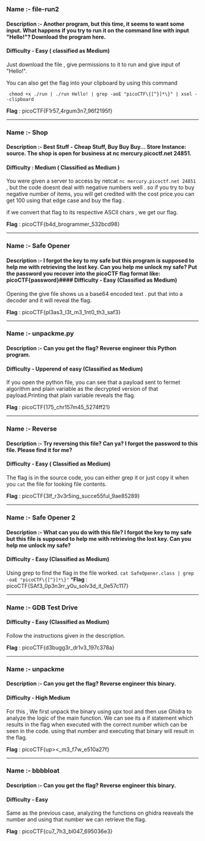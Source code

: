 ### Name :- file-run2

#### Description :- Another program, but this time, it seems to want some input. What happens if you try to run it on the command line with input "Hello!"? Download the program here.

#### Difficulty - Easy ( classified as Medium)

Just download the file , give permissions to it to run and give input of "Hello!".

You can also get the flag into your clipboard by using this command

` chmod +x ./run | ./run Hello! | grep -aoE "picoCTF\{[^}]*\}" | xsel --clipboard`


**Flag** : picoCTF{F1r57_4rgum3n7_96f2195f}

--- 

### Name :- Shop

#### Description :- Best Stuff - Cheap Stuff, Buy Buy Buy... Store Instance: source. The shop is open for business at nc mercury.picoctf.net 24851.

#### Difficulty : Medium ( Classified as Medium )

You were given a server to access by netcat `nc mercury.picoctf.net 24851` , but the code doesnt deal with negative numbers well . so if you try to buy negative number of items, you
will get credited with the cost price.you can get 100 using that edge case and buy the flag .

if we convert that flag to its respective ASCII chars , we get our flag.

**Flag** :  picoCTF{b4d_brogrammer_532bcd98}

---

### Name :- Safe Opener

#### Description :- I forgot the key to my safe but this program is supposed to help me with retrieving the lost key. Can you help me unlock my safe? Put the password you recover into the picoCTF flag format like: picoCTF{password}#### Difficulty - Easy (Classified as Medium)

Opening the give file shows us a base64 encoded text . put that into a decoder and it will reveal the flag.

**Flag** : picoCTF{pl3as3_l3t_m3_1nt0_th3_saf3}

--- 

### Name :- unpackme.py

#### Description :- Can you get the flag? Reverse engineer this Python program.
#### Difficulty - Upperend of easy (Classified as Medium)

If you open the python file, you can see that a payload sent to fermet algorithm and plain variable as the decrypted version of that payload.Printing that plain variable reveals the flag.

**Flag** : picoCTF{175_chr157m45_5274ff21}

--- 

### Name :- Reverse

#### Description :- Try reversing this file? Can ya? I forgot the password to this file. Please find it for me?
#### Difficulty - Easy ( Classified as Medium)

The flag is in the source code, you can either grep it or just copy it when you `cat` the file for looking file contents.

**Flag** : picoCTF{3lf_r3v3r5ing_succe55ful_9ae85289}

---

### Name :- Safe Opener 2

#### Description :- What can you do with this file? I forgot the key to my safe but this file is supposed to help me with retrieving the lost key. Can you help me unlock my safe? 
#### Difficulty - Easy (Classified as Medium)

Using grep to find the flag in the file worked.
`cat SafeOpener.class | grep -oaE "picoCTF\{[^}]*\}"`
***Flag** : picoCTF{SAf3_0p3n3rr_y0u_solv3d_it_0e57c117}

---

### Name :- GDB Test Drive

#### Difficulty - Easy (Classified as Medium)
Follow the instructions given in the description.

**Flag** :  picoCTF{d3bugg3r_dr1v3_197c378a}


---

### Name :- unpackme

#### Description :- Can you get the flag? Reverse engineer this binary.
#### Difficulty - High Medium

For this , We first unpack the binary using upx tool and then use Ghidra to analyze the logic of the main function.
We can see its a if statement which results in the flag when executed with the correct number which can be seen in the code. using that number and executing that binary will result in the flag.

**Flag** : picoCTF{up><_m3_f7w_e510a27f}

---
### Name :- bbbbloat

#### Description :-  Can you get the flag? Reverse engineer this binary.
#### Difficulty - Easy 
Same as the previous case, analyzing the functions on ghidra reaveals the number and using that number we can retrieve the flag.

**Flag** : picoCTF{cu7_7h3_bl047_695036e3}

